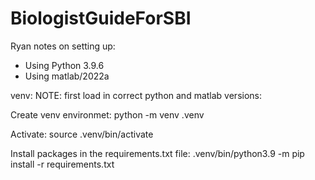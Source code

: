 # BiologistGuideForSBI

Ryan notes on setting up:
- Using Python 3.9.6
- Using matlab/2022a

venv:
NOTE: first load in correct python and matlab versions:


Create venv environmet:
python -m venv .venv

Activate:
source .venv/bin/activate

Install packages in the requirements.txt file:
.venv/bin/python3.9 -m pip install -r requirements.txt
